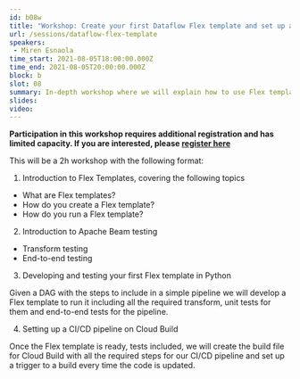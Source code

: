 ```yaml
---
id: b08w
title: "Workshop: Create your first Dataflow Flex template and set up a CI/CD pipeline for it on Cloud Build"
url: /sessions/dataflow-flex-template
speakers:
 - Miren Esnaola
time_start: 2021-08-05T18:00:00.000Z
time_end: 2021-08-05T20:00:00.000Z
block: b
slot: 08
summary: In-depth workshop where we will explain how to use Flex templates for testing and CI/CD of Beam data pipelines. This workshop requires additional registration and has limited capacity. See details.
slides: 
video:
---
```


**Participation in this workshop requires additional registration and has limited capacity. If you are interested, please [register here](https://us02web.zoom.us/webinar/register/WN_bBFM33DNQTKsB9BDP9upJw)**


This will be a 2h workshop with the following format:

1. Introduction to Flex Templates, covering the following topics

- What are Flex templates?
- How do you create a Flex template?
- How do you run a Flex template?

2. Introduction to Apache Beam testing

- Transform testing
- End-to-end testing

3. Developing and testing your first Flex template in Python

Given a DAG with the steps to include in a simple pipeline we will develop a Flex template to run it including all the required transform, unit tests for them and end-to-end tests for the pipeline.

4. Setting up a CI/CD pipeline on Cloud Build

Once the Flex template is ready, tests included, we will create the build file for Cloud Build with all the required steps for our CI/CD pipeline and set up a trigger to a build every time the code is updated.